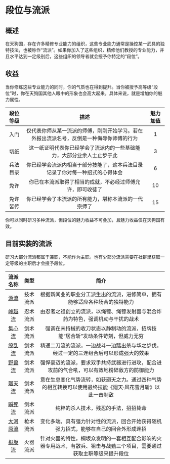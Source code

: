 # 段位与流派

## 概述

在天狗国，存在许多精修专业能力的组织，这些专业能力通常是操控某一武具的独特技法，也被称作“流派”。如果你加入了这些组织，精修他们教授的专业能力，并且水平达到一定级别后，这些组织的领导者就会授予你特定的“段位”。

## 收益

当你修炼这些专业能力的同时，你的气质也在得到提升。当你被授予高等级“段位”时，你在天狗国其他人眼中的形象也会高大起来。具体来说，就是增加你的魅力属性。

段位等级|描述|魅力加值
:--:|:--:|:--:
入门|仅代表你师从某一流派的师傅，刚刚开始学习。若在外报出流派名号，反倒是一种侮辱你师傅的行为|1
切纸|这一纸证明代表你已经学会了流派内的一些基础能力，大部分业余人士止步于此|3
兵法目录|你已经学会流派内相当于部分技能了，这本兵法目录记录了你对每一种招式的心得体会|6
免许|你已在本流派取得了相当的成就，不必经过师傅允许，即可收徒了|10
免许皆传|你已经学会了本流派的所有能力，堪称本流派的一代宗师了|15

你可以同时研习多种流派，但段位的魅力收益不可叠加，且魅力收益仅在天狗国有效。

## 目前实装的流派

研习大部分流派都属于兼职，不能作为主职。也有少部分流派需要在社群里获取一定等级的主职后才会授予段位。

流派名称|类型|简介
:--:|:--:|:--:
<a href="../ryuha/genryu" target="_blank">源流</a>|技术流派|根据新闻业的职业分工派生出的流派，进修简单，拥有能够适应各种场合的独特能力
<a href="../ryuha/reiechi_ryu" target="_blank">岭越流</a>|忍术流派|由忍者之祖创立的流派，以绳镖、绳镖发射器与混合炸药为特色，强调机动与干扰的战术
<a href="../ryuha/shushin_ryu" target="_blank">集心流</a>|剑术流派|强调在未持械的收刀状态以静制动的流派，招牌技能“居合斩”发动条件苛刻，但威力无穷
<a href="../ryuha/ryouran_ryu" target="_blank">缭乱流</a>|剑术流派|精通二刀流的流派，一边战斗一边踏出杀与华之步伐，经过一定的三连组合后可以形成强大的效果
<a href="../ryuha/yaju_ryu" target="_blank">野兽流</a>|剑术流派|强悍豪迈的流派，要求双手共持武器进行进攻，配合进攻前的气合吼，可以有效地粉碎敌方的防御能力
<a href="../ryuha/kaiten_ryu" target="_blank">廻天流</a>|剑术流派|意在生息变化气势流转，如获廻天之力。通过四种气势的相互转换可以使用最终技能《廻天·风花雪月斩》以此一击制敌
<a href="../ryuha/syunsi-ryu" target="_blank">瞬死流</a>|剑术流派|纯粹的杀人技术，残忍的手法，招招毙命
<a href="../ryuha/ookawara_ryu" target="_blank">大河原流</a>|枪术流派|变化多端，具有强力针对性的流派，回合开始获得随机强力招式，能够在自己的回合外形成连招
<a href="../kirisaki_ryu/kirisaki_ryu" target="_blank">桐坂流</a>|火器流派|针对火器的特性，桐坂众发明的一套相互配合影响的火器专用战术，有散兵、狙击与战勤三个项目，需要通过获取主职等级来提升段位

